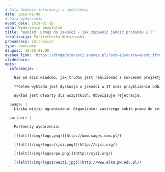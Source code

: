 ```yaml
---
# Data dodania informacji o wydarzeniu
date: 2019-01-08
# Data wydarzenia
event_date: 2019-01-18
cena: Wydarzenie bezpłatne
title: "Wykład: Droga do jakości - jak zapewnić jakość produków IT?"
lokalizacja: Politechnika Warszawska
prowadzacy: zmitrowicz
type: bootcamp
dlugosc: 18:00-21:00
evenea_link: "https://drogadojakosci.evenea.pl/?out=1&source=event_iframe"
slideshare:
opis:
  informacje: |

    Nie od dziś wiadomo, jak trudno jest realizować z sukcesem projekty informatyczne. Opóźnienia, przekroczone budżety, niska jakość produktu końcowego i w efekcie niezadowolenie odbiorców - to typowe problemy pojawiające się w przedsięwzięciach informatycznych na przestrzeni ostatnich lat. Czy można im zaradzić? W jaki sposób systematycznie i efektywnie zbudować system umożliwiający kompeksowe (i skuteczne) zarządzanie jakością w IT? 
    
    **Celem wykładu jest dyskusja o jakości w IT oraz przybliżenie odbiorcom możliwych rozwiązań, metod i narzędzi zarządzania jakością.**

    Wykład jest otwarty dla wszystkich. Obowiązuje rejetracja.

  uwaga: |
    Liczba miejsc ograniczona! Organizator zastrzega sobie prawo do zmiany lokalizacji wydarzenia oraz jego odwołania w przypadku niezgłoszenia się minimalnej liczby uczestników.
  
  partner: |

    Partnerzy wydarzenia:
   
    [![alt](/img/logo.png)](http://www.sages.com.pl/)

    [![alt](/img/logos/sjsi.png)](http://sjsi.org/)

    [![alt](/img/logos/pw.png)](http://sjsi.org/)

    [![alt](/img/logos/weiti.jpg)](http://www.elka.pw.edu.pl/)
---
```

